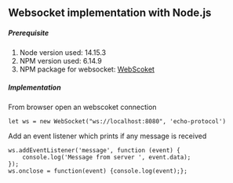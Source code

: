 ## Websocket implementation with Node.js

##### Prerequisite
1. Node version used: 14.15.3
2. NPM version used: 6.14.9
3. NPM package for websocket: [WebScoket](https://www.npmjs.com/package/websocket)

##### Implementation
From browser open an webscoket connection

    let ws = new WebSocket("ws://localhost:8080", 'echo-protocol')

Add an event listener which prints if any message is received

    ws.addEventListener('message', function (event) {
        console.log('Message from server ', event.data);
    });
    ws.onclose = function(event) {console.log(event);};
